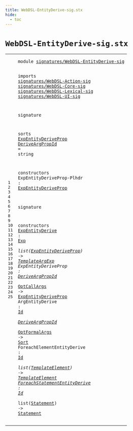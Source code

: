 ```yaml
---
title: WebDSL-EntityDerive-sig.stx
hide:
  - toc
---
```


# `WebDSL-EntityDerive-sig.stx`



[pdmosses/webdsl-statix/webdslstatix/src-gen/statix/signatures/WebDSL-EntityDerive-sig.stx]: https://github.com/pdmosses/webdsl-statix/blob/master/webdslstatix/src-gen/statix/signatures/WebDSL-EntityDerive-sig.stx "The source file on GitHub"

<div class="stx"><table class="highlighttable"><tbody><tr><td class="linenos"><div class="linenodiv"><pre><span></span>1
2
3
4
5
6
7
8
9
10
11
12
13
14
15
16
17
18
19
20
21
22
23
24
25
</pre></div></td>
<td class="code"><pre><code><span class="keyword">module</span> <a href="../webdsl-statix-sig.stx/#signatures/WebDSL-EntityDerive-sig_315_349" id="signatures/WebDSL-EntityDerive-sig_7_41" title="Referenced at ../webdsl-statix-sig.stx line 12"><span class="token sort_ModuleID">signatures/WebDSL-EntityDerive-sig</span></a>

<span class="keyword">imports</span>
  <a href="../WebDSL-Action-sig.stx/#signatures/WebDSL-Action-sig_7_35" id="signatures/WebDSL-Action-sig_53_81" title="Defined at ../WebDSL-Action-sig.stx line 1"><span class="token sort_ModuleID">signatures/WebDSL-Action-sig</span></a>
  <a href="../WebDSL-Core-sig.stx/#signatures/WebDSL-Core-sig_7_33" id="signatures/WebDSL-Core-sig_84_110" title="Defined at ../WebDSL-Core-sig.stx line 1"><span class="token sort_ModuleID">signatures/WebDSL-Core-sig</span></a>
  <a href="../WebDSL-Lexical-sig.stx/#signatures/WebDSL-Lexical-sig_7_36" id="signatures/WebDSL-Lexical-sig_113_142" title="Defined at ../WebDSL-Lexical-sig.stx line 1"><span class="token sort_ModuleID">signatures/WebDSL-Lexical-sig</span></a>
  <a href="../WebDSL-UI-sig.stx/#signatures/WebDSL-UI-sig_7_31" id="signatures/WebDSL-UI-sig_145_169" title="Defined at ../WebDSL-UI-sig.stx line 1"><span class="token sort_ModuleID">signatures/WebDSL-UI-sig</span></a>

<span class="keyword">signature</span>

  <span class="keyword">sorts</span>
    <span class="cons_SortDecl"><a href="#ExpEntityDeriveProp_291_310" id="ExpEntityDeriveProp_194_213" title="Referenced at line 16, 21, 22"><span class="token sort_OpId">ExpEntityDeriveProp</span></a></span>
    <a href="#DeriveArgPropId_436_451" id="DeriveArgPropId_218_233" title="Referenced at line 22, 23"><span class="token sort_OpId">DeriveArgPropId</span></a> <span class="operator">=</span> <span class="cons_StringSort">string</span>

  <span class="keyword">constructors</span>
    <span id="ExpEntityDeriveProp-Plhdr_263_288" title="Not referenced locally, nor via imports"><span class="token sort_OpId">ExpEntityDeriveProp-Plhdr</span></span> <span class="operator">:</span> <span class="cons_SimpleSort"><a href="#ExpEntityDeriveProp_194_213" id="ExpEntityDeriveProp_291_310" title="Defined at line 12"><span class="token sort_OpId">ExpEntityDeriveProp</span></a></span>

<span class="keyword">signature</span>

  <span class="keyword">constructors</span>
    <a href="../../../../trans/static-semantics/ui/template-calls.stx/#ExpEntityDerive_2218_2233" id="ExpEntityDerive_342_357" title="Referenced at ../../../../trans/static-semantics/ui/template-calls.stx line 51"><span class="token sort_OpId">ExpEntityDerive</span></a> <span class="operator">:</span> <span class="cons_SimpleSort"><a href="../WebDSL-Action-sig.stx/#Exp_404_407" id="Exp_360_363" title="Defined at ../WebDSL-Action-sig.stx line 25"><span class="token sort_OpId">Exp</span></a></span> <span class="operator">*</span> <span class="keyword">list</span><span class="operator">(</span><span class="cons_SimpleSort"><a href="#ExpEntityDeriveProp_194_213" id="ExpEntityDeriveProp_371_390" title="Defined at line 12"><span class="token sort_OpId">ExpEntityDeriveProp</span></a></span><span class="operator">)</span> <span class="operator">-&gt;</span> <span class="cons_SimpleSort"><a href="../WebDSL-UI-sig.stx/#TemplateArgExp_343_357" id="TemplateArgExp_395_409" title="Defined at ../WebDSL-UI-sig.stx line 20"><span class="token sort_OpId">TemplateArgExp</span></a></span>
    <span id="ExpEntityDeriveProp_414_433" title="Not referenced locally, nor via imports"><span class="token sort_OpId">ExpEntityDeriveProp</span></span> <span class="operator">:</span> <span class="cons_SimpleSort"><a href="#DeriveArgPropId_218_233" id="DeriveArgPropId_436_451" title="Defined at line 13"><span class="token sort_OpId">DeriveArgPropId</span></a></span> <span class="operator">*</span> <span class="cons_SimpleSort"><a href="../WebDSL-Core-sig.stx/#OptCallArgs_264_275" id="OptCallArgs_454_465" title="Defined at ../WebDSL-Core-sig.stx line 16"><span class="token sort_OpId">OptCallArgs</span></a></span> <span class="operator">-&gt;</span> <span class="cons_SimpleSort"><a href="#ExpEntityDeriveProp_194_213" id="ExpEntityDeriveProp_469_488" title="Defined at line 12"><span class="token sort_OpId">ExpEntityDeriveProp</span></a></span>
    <span id="ArgEntityDerive_493_508" title="Not referenced locally, nor via imports"><span class="token sort_OpId">ArgEntityDerive</span></span> <span class="operator">:</span> <span class="cons_SimpleSort"><a href="../WebDSL-Lexical-sig.stx/#Id_194_196" id="Id_511_513" title="Defined at ../WebDSL-Lexical-sig.stx line 14"><span class="token sort_OpId">Id</span></a></span> <span class="operator">*</span> <span class="cons_SimpleSort"><a href="#DeriveArgPropId_218_233" id="DeriveArgPropId_516_531" title="Defined at line 13"><span class="token sort_OpId">DeriveArgPropId</span></a></span> <span class="operator">*</span> <span class="cons_SimpleSort"><a href="../WebDSL-Core-sig.stx/#OptFormalArgs_178_191" id="OptFormalArgs_534_547" title="Defined at ../WebDSL-Core-sig.stx line 12"><span class="token sort_OpId">OptFormalArgs</span></a></span> <span class="operator">-&gt;</span> <span class="cons_SimpleSort"><a href="../WebDSL-Core-sig.stx/#Sort_280_284" id="Sort_551_555" title="Defined at ../WebDSL-Core-sig.stx line 17"><span class="token sort_OpId">Sort</span></a></span>
    <span id="ForeachElementEntityDerive_560_586" title="Not referenced locally, nor via imports"><span class="token sort_OpId">ForeachElementEntityDerive</span></span> <span class="operator">:</span> <span class="cons_SimpleSort"><a href="../WebDSL-Lexical-sig.stx/#Id_194_196" id="Id_589_591" title="Defined at ../WebDSL-Lexical-sig.stx line 14"><span class="token sort_OpId">Id</span></a></span> <span class="operator">*</span> <span class="keyword">list</span><span class="operator">(</span><span class="cons_SimpleSort"><a href="../WebDSL-UI-sig.stx/#TemplateElement_256_271" id="TemplateElement_599_614" title="Defined at ../WebDSL-UI-sig.stx line 15"><span class="token sort_OpId">TemplateElement</span></a></span><span class="operator">)</span> <span class="operator">-&gt;</span> <span class="cons_SimpleSort"><a href="../WebDSL-UI-sig.stx/#TemplateElement_256_271" id="TemplateElement_619_634" title="Defined at ../WebDSL-UI-sig.stx line 15"><span class="token sort_OpId">TemplateElement</span></a></span>
    <a href="../../../../trans/static-semantics/webdsl-entities.stx/#ForeachStatementEntityDerive_382_410" id="ForeachStatementEntityDerive_639_667" title="Referenced at ../../../../trans/static-semantics/webdsl-entities.stx line 18"><span class="token sort_OpId">ForeachStatementEntityDerive</span></a> <span class="operator">:</span> <span class="cons_SimpleSort"><a href="../WebDSL-Lexical-sig.stx/#Id_194_196" id="Id_670_672" title="Defined at ../WebDSL-Lexical-sig.stx line 14"><span class="token sort_OpId">Id</span></a></span> <span class="operator">*</span> <span class="keyword">list</span><span class="operator">(</span><span class="cons_SimpleSort"><a href="../WebDSL-Core-sig.stx/#Statement_350_359" id="Statement_680_689" title="Defined at ../WebDSL-Core-sig.stx line 23"><span class="token sort_OpId">Statement</span></a></span><span class="operator">)</span> <span class="operator">-&gt;</span> <span class="cons_SimpleSort"><a href="../WebDSL-Core-sig.stx/#Statement_350_359" id="Statement_694_703" title="Defined at ../WebDSL-Core-sig.stx line 23"><span class="token sort_OpId">Statement</span></a></span>
</code></pre></td></tr></tbody></table></div>